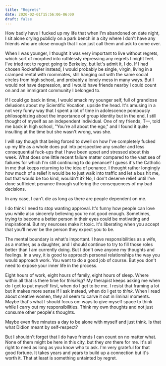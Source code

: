 ```yaml
---
title: "Regrets"
date: 2020-02-01T15:56:06-06:00
draft: false
---
```


How badly have I fucked up my life that when I'm abandoned on date night, I sit alone crying publicly on a park bench in a city where I don't have any friends who are close enough that I can just call them and ask to come over.

When I was younger, I thought it was very important to live without regrets, which sort of morphed into ruthlessly repressing any regrets I might feel. I've tried not to regret going to Berkeley, but let's admit it, I do. If I had chosen Rockefeller instead, I would probably be single, virgin, living in a cramped rental with roommates, still hanging out with the same social circles from high school, and probably a lonely mess in many ways. But I would not have depression, and I would have friends nearby I could count on and an immigrant community I belonged to.

If I could go back in time, I would smack my younger self, full of grandiose delusions about my Scientific Vocation, upside the head. It's amusing in a not very funny way that I spent a lot of time in adolescence pompously philosophizing about the importance of group identity but in the end, I still thought of myself as an independent individual. One of my friends, T—, told me back in high school, "You're all about the ego," and I found it quite insulting at the time but she wasn't wrong, was she.

I will say though that being forced to dwell on how I've completely fucked up my life as a whole does put into perspective any smaller and less consequential fuck-ups that I have been upset and stressed about this week. What does one little recent failure matter compared to the vast sea of failures for which I'm still continuing to do penance? I guess it's the Catholic in me that keeps returning to the idea of penance. I thought rather longingly how much of a relief it would be to just walk into traffic and let a bus hit me, but that would be too kind, wouldn't it? No, I don't deserve relief until I've done sufficient penance through suffering the consequences of my bad decisions.

In any case, I can't die as long as there are people dependent on me.

I do think I need to stop wanting approval. It's funny how people can love you while also sincerely believing you're not good enough. Sometimes, trying to become a better person in their eyes could be motivating and inspirational. But my neuroses make it toxic. It's liberating when you accept that you'll never be the person they expect you to be.

The mental boundary is what's important. I have responsibilities as a wife, as a mother, as a daughter, and I should continue to try to fill those roles better than I am currently doing. But I don't owe anyone my thoughts and feelings. In a way, it is good to approach personal relationships the way you would approach work. You want to do a good job of course. But you don't need to expose your inner life in the process.

Eight hours of work, eight hours of family, eight hours of sleep. Where within all that is there time for _thinking_?  My therapist keeps asking me when do I get to put myself first, when do I get to be me. I resist that framing a lot but it makes more sense if I ask instead, when do I get to _think_. When I read about creative women, they all seem to carve it out in liminal moments. Maybe that's what I should focus on: ways to give myself space to think while I carry out my responsibilities. Think my own thoughts and not just consume other people's thoughts.

Maybe even five minutes a day to be alone with myself and just think. Is that what Didion meant by self-respect?

But I shouldn't forget that I do have friends I can count on no matter what. None of them might be here in this city, but they _are_ there for me. It's all right to need as long as you know who to ask. I'm very grateful for that good fortune. It takes years and years to build up a connection but it's worth it. That at least is something untainted by regret.
